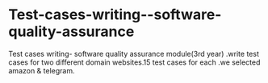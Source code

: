 # Test-cases-writing--software-quality-assurance
Test cases writing- software quality assurance module(3rd year) .write test cases for two different domain websites.15 test cases for each .we selected amazon &amp; telegram.

